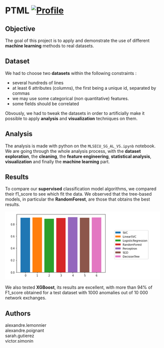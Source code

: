 # PTML [![Profile][title-img]][profile]

[title-img]:https://img.shields.io/badge/-SCIA--PRIME-red
[profile]:https://github.com/bictole

## Objective

The goal of this project is to apply and demonstrate the use of different **machine learning** methods to real datasets.

## Dataset

We had to choose two **datasets** within the following constraints :
* several hundreds of lines
* at least 6 attributes (columns), the first being a unique id, separated by commas
* we may use some categorical (non quantitative) features.
* some fields should be correlated

Obvously, we had to tweak the datasets in order to artificially make it possible to apply **analysis** and **visualization** techniques on them.


## Analysis

The analysis is made with python on the `MLSECU_SG_AL_VS.ipynb` notebook. We are going through the whole analysis process, with the **dataset exploration**, the **cleaning**, the **feature engineering**, **statistical analysis**, **visualization** and finally the **machine learning** part.

## Results

To compare our **supervised** classification model algorithms, we compared their f1_score to see which fit the data. We observed that the tree-based models, in particular the **RandomForest**, are those that obtains the best results.

<img src="https://github.com/Bictole/MLSECU/blob/master/bench.png" alt="Benchmarks_Results">

We also tested **XGBoost**, its results are excellent, with more than 94% of F1_score obtained for a test dataset with 1000 anomalies out of 10 000 network exchanges.

## Authors

alexandre.lemonnier\
alexandre.poignant\
sarah.gutierez\
victor.simonin